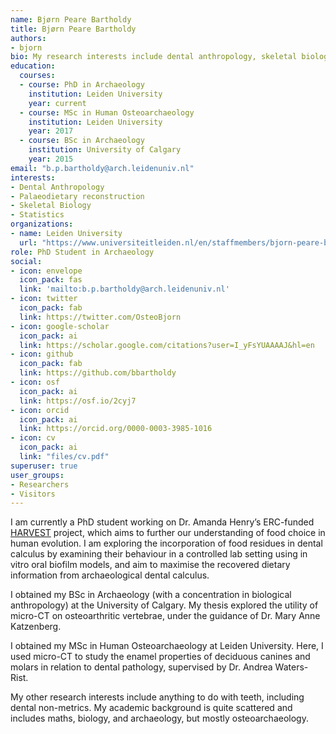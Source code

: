 ```yaml
---
name: Bjørn Peare Bartholdy
title: Bjørn Peare Bartholdy
authors:
- bjorn
bio: My research interests include dental anthropology, skeletal biology, and statistics. This doesn't necessarily mean I'm good at it...
education:
  courses:
  - course: PhD in Archaeology
    institution: Leiden University
    year: current
  - course: MSc in Human Osteoarchaeology
    institution: Leiden University
    year: 2017
  - course: BSc in Archaeology
    institution: University of Calgary
    year: 2015
email: "b.p.bartholdy@arch.leidenuniv.nl"
interests:
- Dental Anthropology
- Palaeodietary reconstruction
- Skeletal Biology
- Statistics
organizations:
- name: Leiden University
  url: "https://www.universiteitleiden.nl/en/staffmembers/bjorn-peare-bartholdy#tab-1"
role: PhD Student in Archaeology
social:
- icon: envelope
  icon_pack: fas
  link: 'mailto:b.p.bartholdy@arch.leidenuniv.nl'
- icon: twitter
  icon_pack: fab
  link: https://twitter.com/OsteoBjorn
- icon: google-scholar
  icon_pack: ai
  link: https://scholar.google.com/citations?user=I_yFsYUAAAAJ&hl=en
- icon: github
  icon_pack: fab
  link: https://github.com/bbartholdy
- icon: osf
  icon_pack: ai
  link: https://osf.io/2cyj7
- icon: orcid
  icon_pack: ai
  link: https://orcid.org/0000-0003-3985-1016
- icon: cv
  icon_pack: ai
  link: "files/cv.pdf"
superuser: true
user_groups:
- Researchers
- Visitors
---
```


I am currently a PhD student working on Dr. Amanda Henry’s ERC-funded [HARVEST](http://harvestproject.eu/) project, which aims to further our understanding of food choice in human evolution. I am exploring the incorporation of food residues in dental calculus by examining their behaviour in a controlled lab setting using in vitro oral biofilm models, and aim to maximise the recovered dietary information from archaeological dental calculus.

I obtained my BSc in Archaeology (with a concentration in biological anthropology) at the University of Calgary. My thesis explored the utility of micro-CT on osteoarthritic vertebrae, under the guidance of Dr. Mary Anne Katzenberg.

I obtained my MSc in Human Osteoarchaeology at Leiden University. Here, I used micro-CT to study the enamel properties of deciduous canines and molars in relation to dental pathology, supervised by Dr. Andrea Waters-Rist.

My other research interests include anything to do with teeth, including dental non-metrics. My academic background is quite scattered and includes maths, biology, and archaeology, but mostly osteoarchaeology.